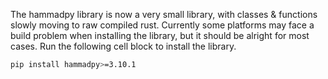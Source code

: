 
The hammadpy library is now a very small library, with classes & functions slowly moving to raw compiled rust. Currently some platforms may face a build problem when installing the library, but it should be alright for most cases. Run the following cell block to install the library.

```bash
pip install hammadpy>=3.10.1
```